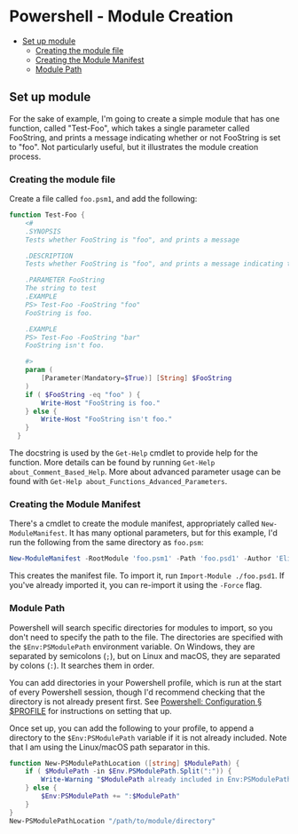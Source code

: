 # Powershell - Module Creation

<!-- vim-markdown-toc GFM -->

* [Set up module](#set-up-module)
  * [Creating the module file](#creating-the-module-file)
  * [Creating the Module Manifest](#creating-the-module-manifest)
  * [Module Path](#module-path)

<!-- vim-markdown-toc -->

## Set up module

For the sake of example, I'm going to create a simple module that has one function, called "Test-Foo", which takes a single parameter called FooString, and prints a message indicating whether or not FooString is set to "foo". Not particularly useful, but it illustrates the module creation process.

### Creating the module file

Create a file called `foo.psm1`, and add the following:

```powershell
function Test-Foo {
    <#
    .SYNOPSIS
    Tests whether FooString is "foo", and prints a message

    .DESCRIPTION
    Tests whether FooString is "foo", and prints a message indicating the result. Not particularly useful.

    .PARAMETER FooString
    The string to test
    .EXAMPLE
    PS> Test-Foo -FooString "foo"
    FooString is foo.

    .EXAMPLE
    PS> Test-Foo -FooString "bar"
    FooString isn't foo.

    #>
    param (
        [Parameter(Mandatory=$True)] [String] $FooString
    )
    if ( $FooString -eq "foo" ) {
        Write-Host "FooString is foo."
    } else {
        Write-Host "FooString isn't foo."
    }
  }
```

The docstring is used by the `Get-Help` cmdlet to provide help for the function. More details can be found by running `Get-Help about_Comment_Based_Help`. More about advanced parameter usage can be found with `Get-Help about_Functions_Advanced_Parameters`.

### Creating the Module Manifest

There's a cmdlet to create the module manifest, appropriately called `New-ModuleManifest`. It has many optional parameters, but for this example, I'd run the following from the same directory as `foo.psm`:

```powershell
New-ModuleManifest -RootModule 'foo.psm1' -Path 'foo.psd1' -Author 'Eli Array Minkoff' -CompanyName 'eliminmax' -Copyright 'Eli Array Minkoff'
```

This creates the manifest file. To import it, run `Import-Module ./foo.psd1`. If you've already imported it, you can re-import it using the `-Force` flag.

### Module Path

Powershell will search specific directories for modules to import, so you don't need to specify the path to the file. The directories are specified with the `$Env:PSModulePath` environment variable. On Windows, they are separated by semicolons (`;`), but on Linux and macOS, they are separated by colons (`:`). It searches them in order.

You can add directories in your Powershell profile, which is run at the start of every Powershell session, though I'd recommend checking that the directory is not already present first. See [Powershell: Configuration § $PROFILE](./Configuration.md#profile) for instructions on setting that up.

Once set up, you can add the following to your profile, to append a directory to the `$Env:PSModulePath` variable if it is not already included. Note that I am using the Linux/macOS path separator in this.
```powershell
function New-PSModulePathLocation ([string] $ModulePath) {
    if ( $ModulePath -in $Env.PSModulePath.Split(":")) {
        Write-Warning "$ModulePath already included in Env:PSModulePath."
    } else {
        $Env:PSModulePath += ":$ModulePath"
    }
}
New-PSModulePathLocation "/path/to/module/directory"
```
